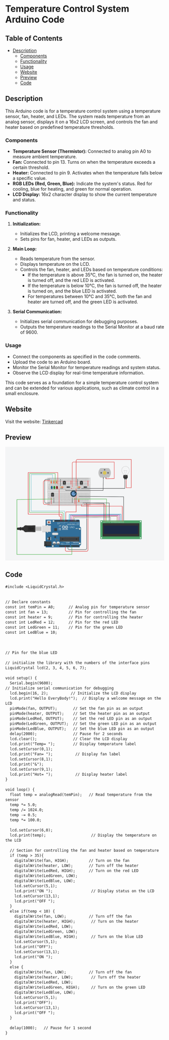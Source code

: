 # Temperature Control System Arduino Code

## Table of Contents

- [Description](#description)
  - [Components](#components)
  - [Functionality](#functionality)
  - [Usage](#usage)
  - [Website](#website)
  - [Preview](#preview)
  - [Code](#code)

## Description

This Arduino code is for a temperature control system using a temperature sensor, fan, heater, and LEDs. The system reads temperature from an analog sensor, displays it on a 16x2 LCD screen, and controls the fan and heater based on predefined temperature thresholds.

### Components

- **Temperature Sensor (Thermistor):** Connected to analog pin A0 to measure ambient temperature.
- **Fan:** Connected to pin 13. Turns on when the temperature exceeds a certain threshold.
- **Heater:** Connected to pin 9. Activates when the temperature falls below a specific value.
- **RGB LEDs (Red, Green, Blue):** Indicate the system's status. Red for cooling, blue for heating, and green for normal operation.
- **LCD Display:** 16x2 character display to show the current temperature and status.

### Functionality

1. **Initialization:**
   - Initializes the LCD, printing a welcome message.
   - Sets pins for fan, heater, and LEDs as outputs.

2. **Main Loop:**
   - Reads temperature from the sensor.
   - Displays temperature on the LCD.
   - Controls the fan, heater, and LEDs based on temperature conditions:
     - If the temperature is above 35°C, the fan is turned on, the heater is turned off, and the red LED is activated.
     - If the temperature is below 10°C, the fan is turned off, the heater is turned on, and the blue LED is activated.
     - For temperatures between 10°C and 35°C, both the fan and heater are turned off, and the green LED is activated.

3. **Serial Communication:**
   - Initializes serial communication for debugging purposes.
   - Outputs the temperature readings to the Serial Monitor at a baud rate of 9600.

### Usage

- Connect the components as specified in the code comments.
- Upload the code to an Arduino board.
- Monitor the Serial Monitor for temperature readings and system status.
- Observe the LCD display for real-time temperature information.

This code serves as a foundation for a simple temperature control system and can be extended for various applications, such as climate control in a small enclosure.

## Website

Visit the website: [Tinkercad](https://www.tinkercad.com/things/lkMVj33GXHf-grand-waasa-juttuli/editel?sharecode=DjNJQOOczI-CBgYnawW1SOL2jJRtoMNiXq1EuLQmK-s)

## Preview

![Project Preview](/graph.png)

## Code

```// Libraries included
#include <LiquidCrystal.h>


// Declare constants
const int temPin = A0;      // Analog pin for temperature sensor
const int fan = 13;         // Pin for controlling the fan
const int heater = 9;       // Pin for controlling the heater
const int LedRed = 12;      // Pin for the red LED
const int LedGreen = 11;    // Pin for the green LED
const int LedBlue = 10; 



// Pin for the blue LED

// initialize the library with the numbers of the interface pins
LiquidCrystal lcd(2, 3, 4, 5, 6, 7);

void setup() {
  Serial.begin(9600);  
// Initialize serial communication for debugging
  lcd.begin(16, 2);          // Initialize the LCD display
  lcd.print("Hello EveryBody!");  // Display a welcome message on the LCD
  pinMode(fan, OUTPUT);       // Set the fan pin as an output
  pinMode(heater, OUTPUT);    // Set the heater pin as an output
  pinMode(LedRed, OUTPUT);    // Set the red LED pin as an output
  pinMode(LedGreen, OUTPUT);  // Set the green LED pin as an output
  pinMode(LedBlue, OUTPUT);   // Set the blue LED pin as an output
  delay(2000);                // Pause for 2 seconds
  lcd.clear();                // Clear the LCD display
  lcd.print("Temp= ");        // Display temperature label
  lcd.setCursor(0,1);
  lcd.print("Fan= ");          // Display fan label
  lcd.setCursor(8,1);
  lcd.print("&");
  lcd.setCursor(9,1);
  lcd.print("Hot= ");          // Display heater label
}

void loop() {
  float temp = analogRead(temPin);   // Read temperature from the sensor
  temp *= 5.0;
  temp /= 1024.0;
  temp -= 0.5;
  temp *= 100.0;
  
  lcd.setCursor(6,0);
  lcd.print(temp);                    // Display the temperature on the LCD
    
  // Section for controlling the fan and heater based on temperature
  if (temp > 35){
    digitalWrite(fan, HIGH);         // Turn on the fan
    digitalWrite(heater, LOW);       // Turn off the heater
    digitalWrite(LedRed, HIGH);      // Turn on the red LED
    digitalWrite(LedGreen, LOW);
    digitalWrite(LedBlue, LOW);
    lcd.setCursor(5,1);
    lcd.print("ON ");                 // Display status on the LCD
    lcd.setCursor(13,1);
    lcd.print("OFF ");
  }
  else if(temp < 10) {
    digitalWrite(fan, LOW);          // Turn off the fan
    digitalWrite(heater, HIGH);       // Turn on the heater
    digitalWrite(LedRed, LOW);
    digitalWrite(LedGreen, LOW);
    digitalWrite(LedBlue, HIGH);      // Turn on the blue LED
    lcd.setCursor(5,1);
    lcd.print("OFF");
    lcd.setCursor(13,1);
    lcd.print("ON ");
  }
  else {
    digitalWrite(fan, LOW);          // Turn off the fan
    digitalWrite(heater, LOW);        // Turn off the heater
    digitalWrite(LedRed, LOW);
    digitalWrite(LedGreen, HIGH);     // Turn on the green LED
    digitalWrite(LedBlue, LOW);
    lcd.setCursor(5,1);
    lcd.print("OFF");
    lcd.setCursor(13,1);
    lcd.print("OFF ");
  }
   
  delay(1000);   // Pause for 1 second
}
```
